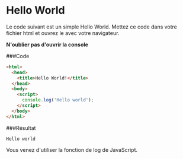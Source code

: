 Hello World
===========

Le code suivant est un simple Hello World.
Mettez ce code dans votre fichier html et ouvrez le avec votre navigateur.

**N'oublier pas d'ouvrir la console**


###Code

```html
<html>
  <head>
    <title>Hello World!</title>
  </head>
  <body>
    <script>
      console.log('Hello world');
    </script>
  </body>
</html>
```


###Résultat</h3>

```
Hello world
```

Vous venez d'utiliser la fonction de log de JavaScript.